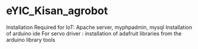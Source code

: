# eYIC_Kisan_agrobot

Installation Required for IoT: Apache server, myphpadmin, mysql
Installation of arduino ide
For servo driver : installation of adafruit libraries from the arduino library tools
